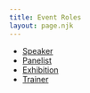 ```yaml
---
title: Event Roles
layout: page.njk
---
```


- [Speaker](/events/roles/speaker/)
- [Panelist](/events/roles/panelist/)
- [Exhibition](/events/roles/exhibition/)
- [Trainer](/events/roles/trainer/)
